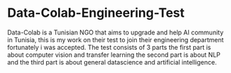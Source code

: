 # Data-Colab-Engineering-Test
Data-Colab is a Tunisian NGO that aims to upgrade and help AI community in Tunisia, this is my work on their test to join their engineering department fortunately i was accepted. The test consists of 3 parts the first part is about computer vision and transfer learning the second part is about NLP and the third part is about general datascience and artificial intelligence.
